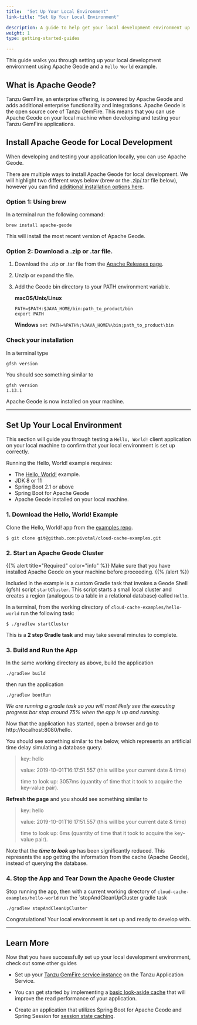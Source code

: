 ```yaml
---
title:  "Set Up Your Local Environment"
link-title: "Set Up Your Local Environment"

description: A guide to help get your local development environment up and running.
weight: 1
type: getting-started-guides

---
```


This guide walks you through setting up your local development environment using Apache Geode and a `Hello World` example.    

## What is Apache Geode?

Tanzu GemFire, an enterprise offering, is powered by Apache Geode and adds additional enterprise functionality and integrations.  Apache Geode is the open source core of Tanzu GemFire.   This means that you can use Apache Geode on your local machine when developing and testing your Tanzu GemFire applications.


## Install Apache Geode for Local Development

When developing and testing your application locally, you can use Apache Geode.

There are multiple ways to install Apache Geode for local development.  We will highlight two different ways below (brew or the .zip/.tar file below), however you can find [additional installation options here](https://geode.apache.org/docs/guide/13/getting_started/installation/install_standalone.html).

 ### Option 1: Using brew
 
 In a terminal run the following command:
 
 `brew install apache-geode`
 
 This will install the most recent version of Apache Geode.

### Option 2: Download a .zip or .tar file.


1. Download the .zip or .tar file from the [Apache Releases page](https://geode.apache.org/releases/).
2.  Unzip or expand the file.
3. Add the Geode bin directory to your PATH environment variable.
     
     **macOS/Unix/Linux**
     ```
    PATH=$PATH:$JAVA_HOME/bin:path_to_product/bin
    export PATH
    ```
    
     **Windows**
    `set PATH=%PATH%;%JAVA_HOME%\bin;path_to_product\bin`

### Check your installation

In a terminal type

```gfsh version```

You should see something similar to

```
gfsh version
1.13.1
```

Apache Geode is now installed on your machine.

---

## Set Up Your Local Environment

This section will guide you through testing a `Hello, World!` client application on your local machine to confirm that your local environment is set up correctly.

Running the Hello, World! example requires:

* The [Hello, World!](https://github.com/pivotal/cloud-cache-examples/tree/master/hello-world) example.
* JDK 8 or 11
* Spring Boot 2.1 or above
* Spring Boot for Apache Geode 
* Apache Geode installed on your local machine.

### 1. Download the Hello, World! Example

Clone the Hello, World! app from the [examples repo](https://github.com/pivotal/cloud-cache-examples). 

```
$ git clone git@github.com:pivotal/cloud-cache-examples.git
```

### 2. Start an Apache Geode Cluster

{{% alert title="Required" color="info" %}}
Make sure that you have installed Apache Geode on your machine before proceeding.
{{% /alert %}} 

Included in the example is a custom Gradle task that invokes a Geode Shell (gfsh) script `startCluster`.  This script starts a small local cluster and creates a region (analogous to a table in a relational database)  called `Hello`.  

In a terminal, from the working directory of `cloud-cache-examples/hello-world` run the following task:

```
$ ./gradlew startCluster
```

This is a **2 step Gradle task** and may take several minutes to complete.

### 3. Build and Run the App

In the same working directory as above, build the application

```
./gradlew build
```

then run the application

```
./gradlew bootRun
```

*We are running a gradle task so you will most likely see the executing progress bar stop around 75% when the app is up and running.*

Now that the application has started, open a browser and go to http://localhost:8080/hello.

You should see something similar to the below, which represents an artificial time delay simulating a database query.

> key: hello
>
>value: 2019-10-01T16:17:51.557 (this will be your current date & time)
>
>time to look up: 3057ms (quantity of time that it took to acquire the key-value pair).


**Refresh the page** and you should see something similar to

> key: hello
>
>value: 2019-10-01T16:17:51.557 (this will be your current date & time)
>
>time to look up: 6ms (quantity of time that it took to acquire the key-value pair).

Note that the ***time to look up*** has been significantly reduced. This represents the app getting the information from the cache (Apache Geode), instead of querying the database.

### 4. Stop the App and Tear Down the Apache Geode Cluster

Stop running the app, then with a current working directory of `cloud-cache-examples/hello-world` run the `stopAndCleanUpCluster gradle task

```
./gradlew stopAndCleanUpCluster
```

Congratulations! Your local environment is set up and ready to develop with.

---

 ## Learn More
 
 Now that you have successfully set up your local development environment, check out some other guides
  
 * Set up your [Tanzu GemFire service instance](spring-boot-for-apache-geode/getting-started/set-up-tgf4vms-on-tas.md) on the Tanzu Application Service. 
  
 * You can get started by implementing a [basic look-aside cache](spring-boot-for-apache-geode/guides/a-basic-cache) that will improve the read performance of your application. 
 
* Create an application that utilizes Spring Boot for Apache Geode and Spring Session for [session state caching](spring-boot-for-apache-geode/guides/session-state-caching). 
